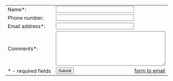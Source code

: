 
<form action="//submit.form" id="ContactUs100" method="post" onsubmit="return ValidateForm(this);">



<table style="width:550px;border:0;" cellpadding="8" cellspacing="0">
<tr> <td>
<label for="Name">Name*:</label>
</td> <td>
<input name="Name" type="text" maxlength="60" style="width:250px;" />
</td> </tr> <tr> <td>
<label for="PhoneNumber">Phone number:</label>
</td> <td>
<input name="PhoneNumber" type="text" maxlength="43" style="width:250px;" />
</td> </tr> <tr> <td>
<label for="FromEmailAddress">Email address*:</label>
</td> <td>
<input name="FromEmailAddress" type="text" maxlength="90" style="width:250px;" />
</td> </tr> <tr> <td>
<label for="Comments">Comments*:</label>
</td> <td>
<textarea name="Comments" rows="7" cols="40" style="width:350px;"></textarea>
</td> </tr> <tr> <td>
* - required fields
</td> <td>
<div style="float:right"><a href="https://www.100forms.com" id="lnk100" title="form to email">form to email</a></div>
<input name="skip_Submit" type="submit" value="Submit" />
</td> </tr>
</table>
</form>

